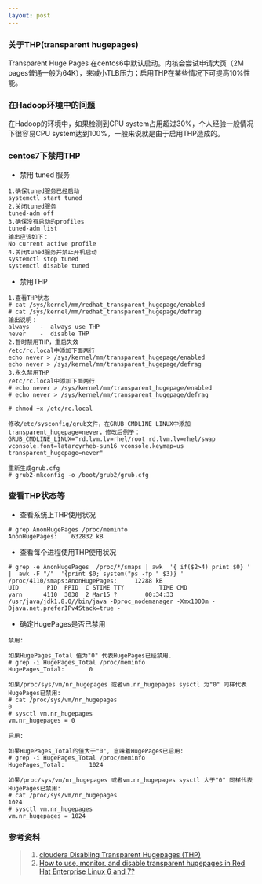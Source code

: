 ```yaml
---
layout: post
---
```

### 关于THP(transparent hugepages)

Transparent Huge Pages 在centos6中默认启动。内核会尝试申请大页（2M pages普通一般为64K），来减小TLB压力；启用THP在某些情况下可提高10%性能。

### 在Hadoop环境中的问题

在Hadoop的环境中，如果检测到CPU system占用超过30%，个人经验一般情况下很容易CPU system达到100%，一般来说就是由于启用THP造成的。

### centos7下禁用THP

- 禁用 tuned 服务

```
1.确保tuned服务已经启动
systemctl start tuned
2.关闭tuned服务
tuned-adm off
3.确保没有启动的profiles
tuned-adm list
输出应该如下：
No current active profile
4.关闭tuned服务并禁止开机启动
systemctl stop tuned
systemctl disable tuned
```

- 禁用THP

```
1.查看THP状态
# cat /sys/kernel/mm/redhat_transparent_hugepage/enabled
# cat /sys/kernel/mm/redhat_transparent_hugepage/defrag
输出说明：
always   -  always use THP
never    -  disable THP
2.暂时禁用THP，重启失效
/etc/rc.local中添加下面两行
echo never > /sys/kernel/mm/transparent_hugepage/enabled
echo never > /sys/kernel/mm/transparent_hugepage/defrag
3.永久禁用THP
/etc/rc.local中添加下面两行
# echo never > /sys/kernel/mm/transparent_hugepage/enabled
# echo never > /sys/kernel/mm/transparent_hugepage/defrag

# chmod +x /etc/rc.local

修改/etc/sysconfig/grub文件，在GRUB_CMDLINE_LINUX中添加transparent_hugepage=never，修改后例子：
GRUB_CMDLINE_LINUX="rd.lvm.lv=rhel/root rd.lvm.lv=rhel/swap vconsole.font=latarcyrheb-sun16 vconsole.keymap=us transparent_hugepage=never"

重新生成grub.cfg
# grub2-mkconfig -o /boot/grub2/grub.cfg

```

### 查看THP状态等

- 查看系统上THP使用状况

```
# grep AnonHugePages /proc/meminfo
AnonHugePages:    632832 kB
```

- 查看每个进程使用THP使用状况

```
# grep -e AnonHugePages  /proc/*/smaps | awk  '{ if($2>4) print $0} ' |  awk -F "/"  '{print $0; system("ps -fp " $3)} '
/proc/4110/smaps:AnonHugePages:     12288 kB
UID        PID  PPID  C STIME TTY          TIME CMD
yarn      4110  3030  2 Mar15 ?        00:34:33 /usr/java/jdk1.8.0//bin/java -Dproc_nodemanager -Xmx1000m -Djava.net.preferIPv4Stack=true -

```

- 确定HugePages是否已禁用

```
禁用:

如果HugePages_Total 值为"0" 代表HugePages已经禁用.
# grep -i HugePages_Total /proc/meminfo
HugePages_Total:       0

如果/proc/sys/vm/nr_hugepages 或者vm.nr_hugepages sysctl 为"0" 同样代表HugePages已禁用:
# cat /proc/sys/vm/nr_hugepages
0
# sysctl vm.nr_hugepages
vm.nr_hugepages = 0

启用:

如果HugePages_Total的值大于"0", 意味着HugePages已启用:
# grep -i HugePages_Total /proc/meminfo
HugePages_Total:       1024

如果/proc/sys/vm/nr_hugepages 或者vm.nr_hugepages sysctl 大于"0" 同样代表HugePages已禁用:
# cat /proc/sys/vm/nr_hugepages
1024
# sysctl vm.nr_hugepages
vm.nr_hugepages = 1024
```

### 参考资料
> 1. [cloudera Disabling Transparent Hugepages (THP)](https://www.cloudera.com/documentation/enterprise/latest/topics/cdh_admin_performance.html#cdh_performance__section_nt5_sdf_jq)
> 2. [How to use, monitor, and disable transparent hugepages in Red Hat Enterprise Linux 6 and 7?](https://access.redhat.com/solutions/46111)
